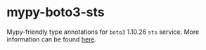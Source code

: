 # mypy-boto3-sts

Mypy-friendly type annotations for `boto3` 1.10.26 `sts` service.
More information can be found [here](https://github.com/vemel/mypy_boto3).
